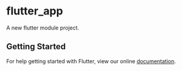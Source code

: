 # flutter_app

A new flutter module project.

## Getting Started

For help getting started with Flutter, view our online
[documentation](https://flutter.io/).

